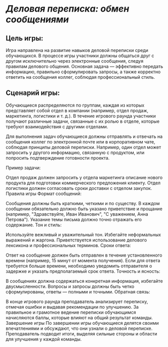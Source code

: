# *Деловая переписка: обмен сообщениями*

## Цель игры:
Игра направлена на развитие навыков деловой переписки среди обучающихся. В процессе игры участники должны общаться друг с другом исключительно через электронные сообщения, следуя правилам делового общения. Основная задача — эффективно передать информацию, правильно сформулировать запросы, а также корректно ответить на сообщения коллег, соблюдая профессиональный стиль.

## Сценарий игры:
Обучающиеся распределяются по группам, каждая из которых представляет собой отдел в компании (например, отдел продаж, маркетинга, логистики и т. д.). В течение игрового раунда участники получают различные задачи, связанные с их ролью в отделе, которые требуют взаимодействия с другими отделами.

Для выполнения задач обучающиеся должны отправлять и отвечать на сообщения коллег по электронной почте или в корпоративном чате, соблюдая принципы деловой переписки. Например, один отдел может запросить у другого информацию, связанную с продуктом, или попросить подтверждение готовности проекта.

Пример задачи:

Отдел продаж должен запросить у отдела маркетинга описание нового продукта для подготовки коммерческого предложения клиенту.
Отдел логистики должен согласовать сроки доставки с отделом закупок.
Правила игры
Формат сообщений:

Сообщения должны быть краткими, четкими и по существу.
В каждом сообщении обязательно должно быть указано приветствие и прощание (например, "Здравствуйте, Иван Иванович", "С уважением, Анна Петрова").
Указание темы письма должно точно отражать его содержание.
Тон и стиль:

Используйте вежливый и уважительный тон.
Избегайте неформальных выражений и жаргона.
Приветствуется использование делового лексикона и профессиональных терминов.
Сроки ответа:

Ответ на сообщение должен быть отправлен в течение установленного времени (например, 15 минут от момента получения).
Если для ответа требуется больше времени, необходимо уведомить отправителя о задержке и указать предполагаемый срок ответа.
Точность и ясность:

В сообщениях должна содержаться конкретная информация, избегайте двусмысленности.
Вопросы и запросы должны быть четко сформулированы, ответы — полными и точными.
Обратная связь:

В конце игрового раунда преподаватель анализирует переписку, отмечая ошибки и выдавая рекомендации по улучшению.
За правильное и грамотное ведение переписки обучающимся начисляются баллы, которые влияют на общий результат команды.
Завершение игры
По завершении игры обучающиеся делятся своими впечатлениями и обсуждают, что они узнали о деловой переписке. Преподаватель подводит итоги, выделяя сильные стороны и области для улучшения у каждой команды.
